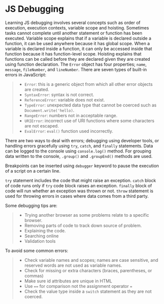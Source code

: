 # JS Debugging

Learning JS debugging involves several concepts such as order of execution, execution contexts, variable scope and hoisting. Sometimes tasks cannot complete until another statement or function has been executed. Variable scope explains that if a variable is declared outside a function, it can be used anywhere because it has global scope. When a variable is declared inside a function, it can only be accessed inside that function because it has function-level scope. Hoisting explains that functions can be called before they are declared given they are created using function declaration. The ```Error``` object has four properties; ```name```, ```message```, ```fileNumber```, and ```lineNumber```. There are seven types of built-in errors in JavaScript:

>- ```Error```: this is a generic object from which all other error objects are created.
>- ```SyntaxError```: syntax is not correct.
>- ```ReferenceError```: variable does not exist.
>- ```TypeError```: unexpected data type that
cannot be coerced such as ```Document.write('hello)```.
>- ```RangeError```: numbers not in acceptable range.
>- ```URIError```: incorrect use of URI functions where some characters are not escaped.
>- ```EvalError```: ```eval()``` function used incorrectly.

There are two ways to deal with errors; debugging using developer tools, or handling errors gracefully using ```try```, ```catch```, and ```finally``` statements. Data can be logged to the console using ```console.log()``` method. For grouping data written to the console, ```.group()``` and ```.groupEnd()``` methods are used.

Breakpoints can be inserted using ```debugger``` keyword to pause the execution of a script on a certain line.

```try``` statement includes the code that might raise an exception. ```catch``` block of code runs only if ```try``` code block raises an exception. ```finally``` block of code will run whether an exception was thrown or not. ```throw``` statement is used for throwing errors in cases where data comes from a third party.

Some debugging tips are:

>- Trying another browser as some problems relate to a specific browser.
>- Removing parts of code to track down source of problem.
>- Explaining the code.
>- Searching online
>- Validation tools

To avoid some common errors:

>- Check variable names and scopes; names are case sensitive, and reserved words are not used as variable names.
>- Check for missing or extra characters (braces, parentheses, or commas)
>- Make sure id attributes are unique in HTML
>- Use ```==``` for comparison not the assignment operator ```=```
>- Check the value type inside a ```switch``` statement as they are not coerced.

